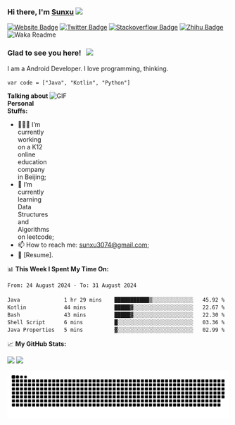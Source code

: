 ### Hi there, I'm <a href="https://sunxu.work" target="_blank">Sunxu</a> <img src="https://media.giphy.com/media/hvRJCLFzcasrR4ia7z/giphy.gif" width="25px">

[![Website Badge](https://img.shields.io/badge/website-sunxu.work-yellowgreen?style=flat-square&logo=google-chrome&logoColor=white)](https://sunxu.work)
[![Twitter Badge](https://img.shields.io/badge/-Twitter-00acee?style=flat-square&logo=Twitter&logoColor=white)](https://twitter.com/taken2016)
[![Stackoverflow Badge](https://img.shields.io/badge/-Stackoverflow-f48024?style=flat-square&logo=Stackoverflow&logoColor=white)](https://stackoverflow.com/users/4834068/taken2016)
[![Zhihu Badge](https://img.shields.io/badge/zhihu-0084ff.svg?&style=for-square&logo=Zhihu&logoColor=white)](https://www.zhihu.com/people/taken2016)
![Waka Readme](https://github.com/sunxu3074/sunxu3074/workflows/Waka%20Readme/badge.svg)

### Glad to see you here! &nbsp; ![](https://visitor-badge.glitch.me/badge?page_id=sunxu3074.sunxu3074)

I am a Android Developer. I love programming, thinking.

``` var code = ["Java", "Kotlin", "Python"] ```

<img align="right" alt="GIF" src="https://github.com/Gapur/Gapur/blob/master/coding.gif?raw=true" width="408" height="318" />

**Talking about Personal Stuffs:**

- 👨🏻‍💻 I’m currently working on a K12 online education company in Beijing;
- 🚀 I’m currently learning Data Structures and Algorithms on leetcode;
- 📫 How to reach me: sunxu3074@gmail.com;
- 📝 [Resume].

📊 **This Week I Spent My Time On:**
<!--START_SECTION:waka-->

```txt
From: 24 August 2024 - To: 31 August 2024

Java              1 hr 29 mins    ███████████▒░░░░░░░░░░░░░   45.92 %
Kotlin            44 mins         █████▓░░░░░░░░░░░░░░░░░░░   22.67 %
Bash              43 mins         █████▓░░░░░░░░░░░░░░░░░░░   22.30 %
Shell Script      6 mins          █░░░░░░░░░░░░░░░░░░░░░░░░   03.36 %
Java Properties   5 mins          ▓░░░░░░░░░░░░░░░░░░░░░░░░   02.99 %
```

<!--END_SECTION:waka-->


📈 **My GitHub Stats:**
<p>
  <img height="180em" src="https://github-readme-stats.vercel.app/api?username=sunxu3074&show_icons=true&count_private=true&theme=dracula&include_all_commits=true&hide_border=true" />
  <img height="180em" src="https://github-readme-stats.vercel.app/api/top-langs/?username=sunxu3074&show_icons=true&hide_border=true&layout=compact&langs_count=8&include_all_commits=true&count_private=true&theme=dracula"/>
</p>


<picture>
  <source media="(prefers-color-scheme: dark)" srcset="https://raw.githubusercontent.com/platane/platane/output/github-contribution-grid-snake-dark.svg">
  <source media="(prefers-color-scheme: light)" srcset="https://raw.githubusercontent.com/platane/platane/output/github-contribution-grid-snake.svg">
  <img alt="github contribution grid snake animation" src="https://raw.githubusercontent.com/platane/platane/output/github-contribution-grid-snake.svg">
</picture>
